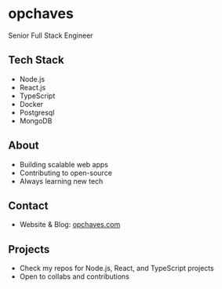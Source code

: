 # opchaves

Senior Full Stack Engineer

## Tech Stack

- Node.js
- React.js
- TypeScript
- Docker
- Postgresql
- MongoDB

## About

- Building scalable web apps
- Contributing to open-source
- Always learning new tech

## Contact

- Website & Blog: [opchaves.com](https://opchaves.com)

## Projects

- Check my repos for Node.js, React, and TypeScript projects
- Open to collabs and contributions
